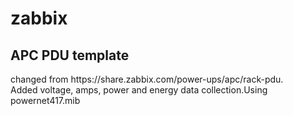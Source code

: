 <h1>zabbix</h1>

<h2>APC PDU template</h2>
changed from https://share.zabbix.com/power-ups/apc/rack-pdu.</br>
Added voltage, amps, power and energy data collection.Using powernet417.mib</br>
